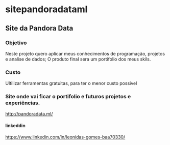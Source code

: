 # sitepandoradataml

## Site da Pandora Data

### Objetivo

Neste projeto quero aplicar meus conhecimentos de programação,  projetos e analise de dados;
O produto final sera um  portifolio dos meus skils.

### Custo

Ultilizar ferramentas gratuitas, para ter o menor custo possivel

### Site onde vai ficar o portifolio e futuros projetos e experiências. 

<http://pandoradata.ml/>

#### linkeddin

<https://www.linkedin.com/in/leonidas-gomes-baa70330/>